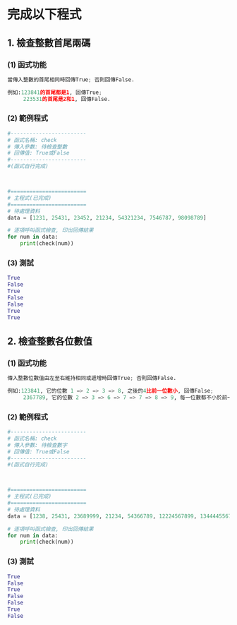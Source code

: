 # 完成以下程式

## 1. 檢查整數首尾兩碼

### (1) 函式功能
``` python
當傳入整數的首尾相同時回傳True; 否則回傳False.

例如:123841的首尾都是1, 回傳True;
     223531的首尾是2和1, 回傳False.
```

### (2) 範例程式
``` python
#------------------------
# 函式名稱: check
# 傳入參數: 待檢查整數
# 回傳值: True或False
#------------------------
#(函式自行完成)



#========================
# 主程式(已完成)
#========================
# 待處理資料
data = [1231, 25431, 23452, 21234, 54321234, 7546787, 98098789]

# 逐項呼叫函式檢查, 印出回傳結果
for num in data:
    print(check(num))
```

### (3) 測試
``` python
True
False
True
False
False
True
True
```


## 2. 檢查整數各位數值

### (1) 函式功能
``` python
傳入整數位數值由左至右維持相同或遞增時回傳True; 否則回傳False.

例如:123841, 它的位數 1 => 2 => 3 => 8, 之後的4比前一位數小, 回傳False;
     2367789, 它的位數 2 => 3 => 6 => 7 => 7 => 8 => 9, 每一位數都不小於前一位數, 回傳True.
```

### (2) 範例程式
``` python
#------------------------
# 函式名稱: check
# 傳入參數: 待檢查數字
# 回傳值: True或False
#------------------------
#(函式自行完成)



#========================
# 主程式(已完成)
#========================
# 待處理資料
data = [1238, 25431, 23689999, 21234, 54366789, 12224567899, 1344445567849]

# 逐項呼叫函式檢查, 印出回傳結果
for num in data:
    print(check(num))
```

### (3) 測試
``` python
True
False
True
False
False
True
False
```
